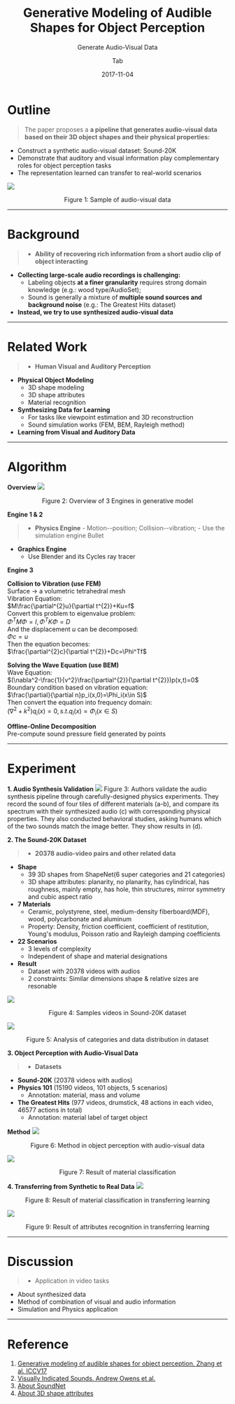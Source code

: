 ﻿---
layout:     post
title:      Generative Modeling of Audible Shapes for Object Perception
subtitle:   Generate Audio-Visual Data
date:       2017-11-04
author:     Tab
catalog: true
tags:
    - Generative model
    - Audio-visual dataset
    - Object Perception
---

# Outline
> The paper proposes a **a pipeline that generates audio-visual data based on their 3D object shapes and their physical properties:**
- Construct a synthetic audio-visual dataset: Sound-20K
- Demonstrate that auditory and visual information play complementary roles for object perception tasks
- The representation learned can transfer to real-world scenarios

![](https://i.imgur.com/yGJeurT.png)
<center>Figure 1: Sample of audio-visual data</center>

---

# Background
>- **Ability of recovering rich information from a short audio clip of object interacting**
- **Collecting large-scale audio recordings is challenging:**
    - Labeling objects **at a finer granularity** requires strong domain knowledge (e.g.: wood type/AudioSet);
    - Sound is generally a mixture of **multiple sound sources and background noise** (e.g.: The Greatest Hits dataset)
- **Instead, we try to use synthesized audio-visual data**



---

# Related Work
>- **Human Visual and Auditory Perception**
- **Physical Object Modeling**
    - 3D shape modeling
    - 3D shape attributes
    - Material recognition
- **Synthesizing Data for Learning**
    - For tasks like viewpoint estimation and 3D reconstruction
    - Sound simulation works (FEM, BEM, Rayleigh method)
- **Learning from Visual and Auditory Data**

---

# Algorithm
**Overview**
![](https://i.imgur.com/5QxifXa.png)
<center>Figure 2: Overview of 3 Engines in generative model</center>

**Engine 1 & 2**
>- **Physics Engine**
    - Motion--position; Collision--vibration;
    - Use the simulation engine Bullet
- **Graphics Engine**
    - Use Blender and its Cycles ray tracer

**Engine 3**

**Collision to Vibration (use FEM)**  
Surface $\to$ a volumetric tetrahedral mesh  
Vibration Equation:  
$M\frac{\partial^{2}u}{\partial t^{2}}+Ku=f$  
Convert this problem to eigenvalue problem:  
$\Phi^TM\Phi=I, \Phi^TK\Phi=D$  
And the displacement $u$ can be decomposed:  
$\Phi c=u$  
Then the equation becomes:  
$\frac{\partial^{2}c}{\partial t^{2}}+Dc=\Phi^Tf$  

**Solving the Wave Equation (use BEM)**  
Wave Equation:  
$(\nabla^2-\frac{1}{v^2}\frac{\partial^{2}}{\partial t^{2}})p(x,t)=0$  
Boundary condition based on vibration equation:  
$\frac{\partial}{\partial n}p_i(x,0)=\Phi_i(x\in S)$  
Then convert the equation into frequency domain:  
$(\nabla^2+k^2)q_i(x)=0, s.t. q_i(x)=\Phi_i(x\in S)$  

**Offline-Online Decomposition**  
Pre-compute sound pressure field generated by points  

---
# Experiment
**1. Audio Synthesis Validation**
![](https://i.imgur.com/PRYXPZS.png)
Figure 3: Authors validate the audio synthesis pipeline through carefully-designed physics experiments. They record the sound of four tiles of different materials (a-b), and compare its spectrum with their synthesized audio (c) with corresponding physical properties. They also conducted behavioral studies, asking humans which of the two sounds match the image better. They show results in (d).

**2. The Sound-20K Dataset**
>- **20378 audio-video pairs and other related data**
- **Shape**
    - 39 3D shapes from ShapeNet(6 super categories and 21 categories)
    - 3D shape attributes: planarity, no planarity, has cylindrical, has roughness, mainly empty, has hole, thin structures, mirror symmetry and cubic aspect ratio
- **7 Materials**
    - Ceramic, polystyrene, steel, medium-density fiberboard(MDF), wood, polycarbonate and aluminum
    - Property: Density, friction coefficient, coefficient of restitution, Young's modulus, Poisson ratio and Rayleigh damping coefficients
- **22 Scenarios**
    - 3 levels of complexity
    - Independent of shape and material designations
- **Result**
    - Dataset with 20378 videos with audios
    - 2 constraints: Similar dimensions shape & relative sizes are resonable

![](https://i.imgur.com/imlozF8.png)
<center>Figure 4: Samples videos in Sound-20K dataset</center>

![](https://i.imgur.com/1psJmdk.png)
<center>Figure 5: Analysis of categories and data distribution in dataset</center>

**3. Object Perception with Audio-Visual Data**
>- **Datasets**
- **Sound-20K** (20378 videos with audios)
- **Physics 101** (15190 videos, 101 objects, 5 scenarios)
    - Annotation: material, mass and volume
- **The Greatest Hits** (977 videos, drumstick, 48 actions in each video, 46577 actions in total)
    - Annotation: material label of target object

**Method**
![](https://i.imgur.com/RllhXt0.png)
<center>Figure 6: Method in object perception with audio-visual data</center>

![](https://i.imgur.com/0lm9X1E.png)
<center>Figure 7: Result of material classification</center>

**4. Transferring from Synthetic to Real Data**
![](https://i.imgur.com/8vJz1Vx.png)
<center>Figure 8: Result of material classification in transferring learning</center>

![](https://i.imgur.com/UkUKagG.png)
<center>Figure 9: Result of attributes recognition in transferring learning</center>

---
# Discussion
>- Application in video tasks
- About synthesized data
- Method of combination of visual and audio information
- Simulation and Physics application

---
# Reference
1. [Generative modeling of audible shapes for object perception. Zhang et al. ICCV17](http://sound.csail.mit.edu/papers/gensound_iccv.pdf)
2. [Visually Indicated Sounds. Andrew Owens et al.](http://vis.csail.mit.edu/)
3. [About SoundNet](https://www.youtube.com/watch?v=yJCjVvIY4dU)
4. [About 3D shape attributes](https://www.youtube.com/watch?v=0jW8lIYNbjo)
